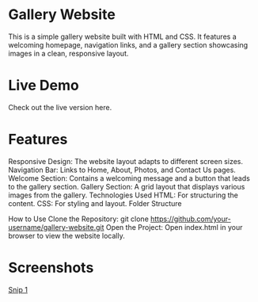 # Gallery Website
This is a simple gallery website built with HTML and CSS. It features a welcoming homepage, navigation links, and a gallery section showcasing images in a clean, responsive layout.

# Live Demo
Check out the live version here.

# Features
Responsive Design: The website layout adapts to different screen sizes.
Navigation Bar: Links to Home, About, Photos, and Contact Us pages.
Welcome Section: Contains a welcoming message and a button that leads to the gallery section.
Gallery Section: A grid layout that displays various images from the gallery.
Technologies Used
HTML: For structuring the content.
CSS: For styling and layout.
Folder Structure

How to Use
Clone the Repository:
git clone https://github.com/your-username/gallery-website.git
Open the Project:
Open index.html in your browser to view the website locally.

# Screenshots
[Snip 1](pic1.png)